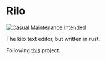 # Rilo
[![Casual Maintenance Intended](https://casuallymaintained.tech/badge.svg)](https://casuallymaintained.tech/)

The kilo text editor, but written in rust.

Following [this](https://viewsourcecode.org/snaptoken/kilo/) project.
